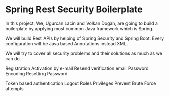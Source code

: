 # Spring Rest Security Boilerplate

In this project, We, Ugurcan Lacin and Volkan Dogan, are going to build a boilerplate by applying most common Java framework which is Spring. 

We will build Rest APIs by helping of Spring Security and Spring Boot. Every configuration will be Java based Annotations instead XML.

We will try to cover all security problems and their solutions as much as we can do. 

Registration
Activation by e-mail
Resend verification email
Password Encoding
Resetting Password

Token based authentication
Logout
Roles
Privileges
Prevent Brute Force attempts
